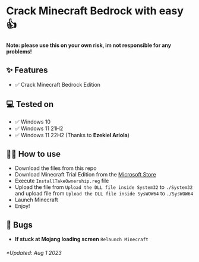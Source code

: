 # Crack Minecraft Bedrock with easy 👍

**Note: please use this on your own risk, im not responsible for any problems!**

## ✨ Features

- ✅ Crack Minecraft Bedrock Edition

## 💻 Tested on

- ✅ Windows 10
- ✅ Windows 11 21H2
- ✅ Windows 11 22H2 (Thanks to **Ezekiel Ariola**)

## 💁‍♀️ How to use

- Download the files from this repo
- Download Minecraft Trial Edition from the [Microsoft Store](https://apps.microsoft.com/store/detail/minecraft-for-windows/9nblggh2jhxj?hl=en-us&gl=us)
- Execute `InstallTakeOwnership.reg` file
- Upload the file from `Upload the DLL file inside System32` to `./System32` and upload file from `Upload the DLL file inside SysWOW64` to `./SysWOW64`
- Launch Minecraft
- Enjoy!

## 🐛 Bugs

- **If stuck at Mojang loading screen** `Relaunch Minecraft`

###### *Updated: Aug 1 2023
